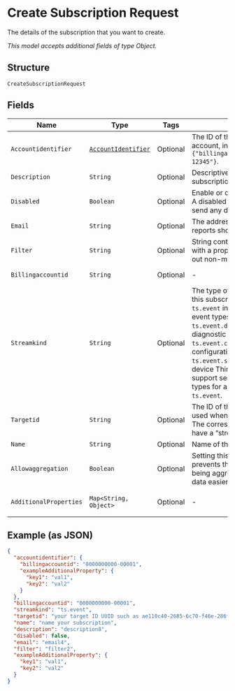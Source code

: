 
# Create Subscription Request

The details of the subscription that you want to create.

*This model accepts additional fields of type Object.*

## Structure

`CreateSubscriptionRequest`

## Fields

| Name | Type | Tags | Description | Getter | Setter |
|  --- | --- | --- | --- | --- | --- |
| `Accountidentifier` | [`AccountIdentifier`](../../doc/models/account-identifier.md) | Optional | The ID of the authenticating billing account, in the format `{"billingaccountid":"1234567890-12345"}`. | AccountIdentifier getAccountidentifier() | setAccountidentifier(AccountIdentifier accountidentifier) |
| `Description` | `String` | Optional | Descriptive information about the subscription. | String getDescription() | setDescription(String description) |
| `Disabled` | `Boolean` | Optional | Enable or disable the subscription. A disabled subscription will not send any data. | Boolean getDisabled() | setDisabled(Boolean disabled) |
| `Email` | `String` | Optional | The address to which any error reports should be delivered. | String getEmail() | setEmail(String email) |
| `Filter` | `String` | Optional | String containing a $filter object with a property and value to filter out non-matching events. | String getFilter() | setFilter(String filter) |
| `Billingaccountid` | `String` | Optional | - | String getBillingaccountid() | setBillingaccountid(String billingaccountid) |
| `Streamkind` | `String` | Optional | The type of event data to send via this subscription. This will be `ts.event` in most cases. Other event types are `ts.event.diagnostics` for device diagnostic data, `ts.event.configuration` for device configuration events, or `ts.event.security`. Note that the device ThingSpace client must support sending specific event types for anything other than `ts.event`. | String getStreamkind() | setStreamkind(String streamkind) |
| `Targetid` | `String` | Optional | The ID of the target resource to be used when dispatching events. The corresponding target should have a “stream” addressscheme. | String getTargetid() | setTargetid(String targetid) |
| `Name` | `String` | Optional | Name of the subscription. | String getName() | setName(String name) |
| `Allowaggregation` | `Boolean` | Optional | Setting this value to `false` prevents the data returned from being aggregated and makes the data easier to parse. | Boolean getAllowaggregation() | setAllowaggregation(Boolean allowaggregation) |
| `AdditionalProperties` | `Map<String, Object>` | Optional | - | Object getAdditionalProperty(String key) | additionalProperty(String key, Object value) |

## Example (as JSON)

```json
{
  "accountidentifier": {
    "billingaccountid": "0000000000-00001",
    "exampleAdditionalProperty": {
      "key1": "val1",
      "key2": "val2"
    }
  },
  "billingaccountid": "0000000000-00001",
  "streamkind": "ts.event",
  "targetid": "your target ID UUID such as ae110c40-2685-6c70-f46e-286f7370b8a9",
  "name": "name your subscription",
  "description": "description8",
  "disabled": false,
  "email": "email4",
  "filter": "filter2",
  "exampleAdditionalProperty": {
    "key1": "val1",
    "key2": "val2"
  }
}
```

